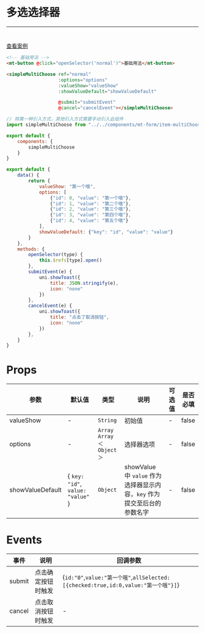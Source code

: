 # 多选选择器

***

#

[查看案例](https://static-363fc8f1-c547-4a87-8d04-6d5ba4035deb.bspapp.com/#/pages/popup/simpleMultiChoose)

```html
<!-- 基础用法 -->
<mt-button @click="openSelector('normal')">基础用法</mt-button>

<simpleMultiChoose ref="normal"
                   :options="options"
                   :valueShow="valueShow"
                   :showValueDefault="showValueDefault"

                   @submit="submitEvent"
                   @cancel="cancelEvent"></simpleMultiChoose>
```

```javascript
// 除第一种引入方式，其他引入方式需要手动引入此组件
import simpleMultiChoose from "../../components/mt-form/item-multiChoose/simple-multi-choose.vue";

export default {
    components: {
        simpleMultiChoose
    }
}
```

```javascript
export default {
    data() {
        return {
            valueShow: "第一个哦",
            options: [
                {"id": 0, "value": "第一个哦"},
                {"id": 1, "value": "第二个哦"},
                {"id": 2, "value": "第三个哦"},
                {"id": 3, "value": "第四个哦"},
                {"id": 4, "value": "第五个哦"}
            ],
            showValueDefault: {"key": "id", "value": "value"}
        }
    },
    methods: {
        openSelector(type) {
            this.$refs[type].open()
        },
        submitEvent(e) {
            uni.showToast({
                title: JSON.stringify(e),
                icon: "none"
            })
        },
        cancelEvent(e) {
            uni.showToast({
                title: "点击了取消按钮",
                icon: "none"
            })
        },
    }
}
```

# Props

| 参数        | 默认值 | 类型                 | 说明                                               | 可选值                     | 是否必填 |
| ----------- | ------ |--------------------|--------------------------------------------------|-------------------------| -------- |
| valueShow     | -                                             | `String`                | 初始值                                              | -                                             | false    |
| options       | -                                             | `Array` `Array＜Object＞` | 选择器选项                                            | -                                             | false    |
| showValueDefault     | { `key: "id"`, `value: "value"` } | `Object`                  | showValue 中 `value` 作为选择器显示内容，`key` 作为提交至后台的参数名字 | -                                             | false    |

# Events

| 事件       | 说明        | 回调参数                                        |
| ---------- |-----------|---------------------------------------------|
| submit   | 点击确定按钮时触发 | {`id:"0"`,`value:"第一个哦"`,`allSelected: [{checked:true,id:0,value:"第一个哦"}]`} |
| cancel   | 点击取消按钮时触发 | -                                           |
